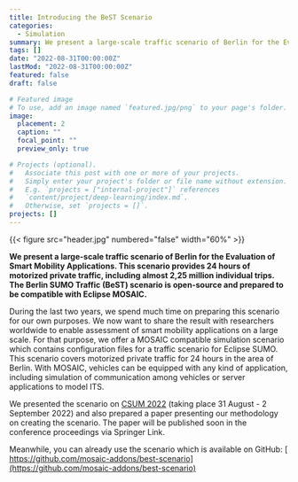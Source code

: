 ```yaml
---
title: Introducing the BeST Scenario
categories:
  - Simulation
summary: We present a large-scale traffic scenario of Berlin for the Evaluation of Smart Mobility Applications. This scenario provides 24 hours of motorized private traffic, including almost 2,25 million individual trips. The Berlin SUMO Traffic (BeST) scenario is open-source and prepared to be compatible with Eclipse MOSAIC.
tags: []
date: "2022-08-31T00:00:00Z"
lastMod: "2022-08-31T00:00:00Z"
featured: false
draft: false

# Featured image
# To use, add an image named `featured.jpg/png` to your page's folder. 
image:
  placement: 2
  caption: ""
  focal_point: ""
  preview_only: true

# Projects (optional).
#   Associate this post with one or more of your projects.
#   Simply enter your project's folder or file name without extension.
#   E.g. `projects = ["internal-project"]` references 
#   `content/project/deep-learning/index.md`.
#   Otherwise, set `projects = []`.
projects: []
---
```


{{< figure src="header.jpg" numbered="false" width="60%" >}}

**We present a large-scale traffic scenario of Berlin for the Evaluation of Smart Mobility Applications. This scenario provides 24 hours of motorized private traffic, including almost 2,25 million individual trips. The Berlin SUMO Traffic (BeST) scenario is open-source and prepared to be compatible with Eclipse MOSAIC.**

During the last two years, we spend much time on preparing this scenario for our own purposes. 
We now want to share the result with researchers worldwide to enable assessment of smart mobility applications on a large scale.
For that purpose, we offer a MOSAIC compatible simulation scenario which contains configuration files for a traffic scenario for Eclipse SUMO.
This scenario covers motorized private traffic for 24 hours in the area of Berlin.
With MOSAIC, vehicles can be equipped with any kind of application, including simulation of communication among vehicles or server applications to model ITS.

We presented the scenario on [CSUM 2022](https://csum.civ.uth.gr/) (taking place 31 August - 2 September 2022) and also prepared a paper presenting our methodology on creating the scenario.
The paper will be published soon in the conference proceedings via Springer Link.

Meanwhile, you can already use the scenario which is available on GitHub: [ <i class="fab fa-github"></i> https://github.com/mosaic-addons/best-scenario](https://github.com/mosaic-addons/best-scenario)

